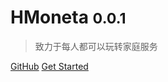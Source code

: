 # HMoneta <small>0.0.1</small>

> 致力于每人都可以玩转家庭服务

[GitHub](https://github.com/HMoneta/HMoneta)
[Get Started](README)